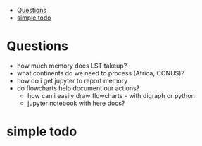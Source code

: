<!--ts-->
* [Questions](#questions)
* [simple todo](#simple-todo)

<!-- Created by https://github.com/ekalinin/github-markdown-toc -->
<!-- Added by: ec2-user, at: Sun Nov 13 20:19:39 UTC 2022 -->

<!--te-->
# Questions

- how much memory does LST takeup?
- what continents do we need to process (Africa, CONUS)?
- how do i get jupyter to report memory
- do flowcharts help document our actions?
	- how can i easily draw flowcharts - with digraph or python
	- jupyter notebook with here docs?

# simple todo
